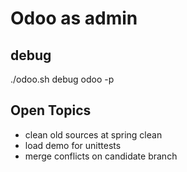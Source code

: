 # Odoo as admin

## debug

./odoo.sh debug odoo -p


## Open Topics

  * clean old sources at spring clean
  * load demo for unittests
  * merge conflicts on candidate branch
